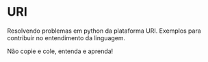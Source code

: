 # URI
Resolvendo problemas em python da plataforma URI.
Exemplos para contribuir no entendimento da linguagem.

Não copie e cole, entenda e aprenda!
